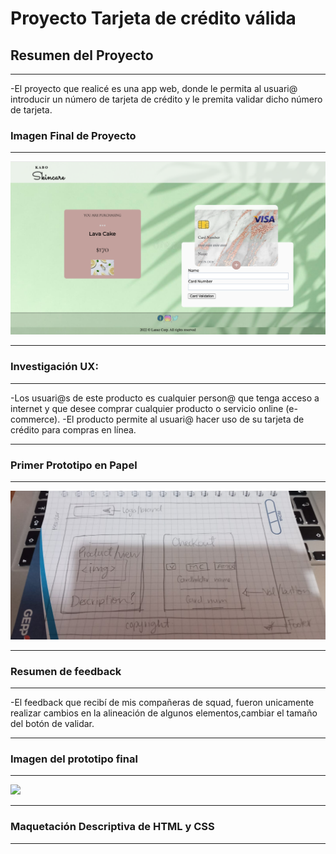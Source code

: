 # Proyecto Tarjeta de crédito válida

## Resumen del Proyecto
***
-El proyecto que realicé es una app web, donde le permita al usuari@ introducir un número de tarjeta de crédito y le premita validar dicho número de tarjeta.

### Imagen Final de Proyecto
***
![](<./imgfinal.png>)
***
### Investigación UX:
***
-Los usuari@s de este producto es cualquier person@ que tenga acceso a internet y que desee comprar cualquier producto o servicio online (e-commerce).
-El producto permite al usuari@ hacer uso de su tarjeta de crédito para compras en línea.
***
### Primer Prototipo en Papel
*** 
![](<./prototipo papel.jpeg>)
***
### Resumen de feedback
***
-El feedback que recibí de mis compañeras de squad, fueron unicamente realizar cambios en la alineación de algunos elementos,cambiar el tamaño del botón de validar.
***
### Imagen del prototipo final
***
![](<./PROTOTIPO FINAL.png>)
***
### Maquetación Descriptiva de HTML y CSS
***







